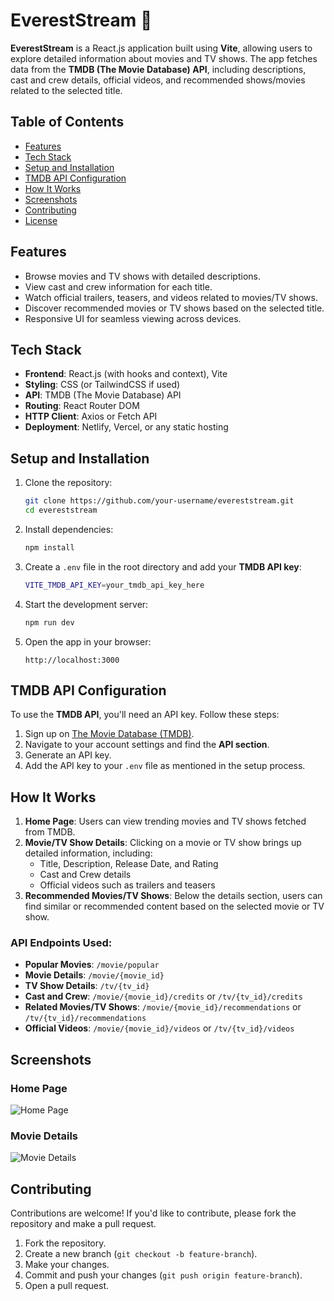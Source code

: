 # EverestStream 🎥

**EverestStream** is a React.js application built using **Vite**, allowing users to explore detailed information about movies and TV shows. The app fetches data from the **TMDB (The Movie Database) API**, including descriptions, cast and crew details, official videos, and recommended shows/movies related to the selected title.

## Table of Contents

- [Features](#features)
- [Tech Stack](#tech-stack)
- [Setup and Installation](#setup-and-installation)
- [TMDB API Configuration](#tmdb-api-configuration)
- [How It Works](#how-it-works)
- [Screenshots](#screenshots)
- [Contributing](#contributing)
- [License](#license)

## Features

- Browse movies and TV shows with detailed descriptions.
- View cast and crew information for each title.
- Watch official trailers, teasers, and videos related to movies/TV shows.
- Discover recommended movies or TV shows based on the selected title.
- Responsive UI for seamless viewing across devices.

## Tech Stack

- **Frontend**: React.js (with hooks and context), Vite
- **Styling**: CSS (or TailwindCSS if used)
- **API**: TMDB (The Movie Database) API
- **Routing**: React Router DOM
- **HTTP Client**: Axios or Fetch API
- **Deployment**: Netlify, Vercel, or any static hosting

## Setup and Installation

1. Clone the repository:
   ```bash
   git clone https://github.com/your-username/evereststream.git
   cd evereststream
   ```

2. Install dependencies:
   ```bash
   npm install
   ```

3. Create a `.env` file in the root directory and add your **TMDB API key**:
   ```bash
   VITE_TMDB_API_KEY=your_tmdb_api_key_here
   ```

4. Start the development server:
   ```bash
   npm run dev
   ```

5. Open the app in your browser:
   ```
   http://localhost:3000
   ```

## TMDB API Configuration

To use the **TMDB API**, you'll need an API key. Follow these steps:

1. Sign up on [The Movie Database (TMDB)](https://www.themoviedb.org/).
2. Navigate to your account settings and find the **API section**.
3. Generate an API key.
4. Add the API key to your `.env` file as mentioned in the setup process.

## How It Works

1. **Home Page**: Users can view trending movies and TV shows fetched from TMDB.
2. **Movie/TV Show Details**: Clicking on a movie or TV show brings up detailed information, including:
   - Title, Description, Release Date, and Rating
   - Cast and Crew details
   - Official videos such as trailers and teasers
3. **Recommended Movies/TV Shows**: Below the details section, users can find similar or recommended content based on the selected movie or TV show.

### API Endpoints Used:
- **Popular Movies**: `/movie/popular`
- **Movie Details**: `/movie/{movie_id}`
- **TV Show Details**: `/tv/{tv_id}`
- **Cast and Crew**: `/movie/{movie_id}/credits` or `/tv/{tv_id}/credits`
- **Related Movies/TV Shows**: `/movie/{movie_id}/recommendations` or `/tv/{tv_id}/recommendations`
- **Official Videos**: `/movie/{movie_id}/videos` or `/tv/{tv_id}/videos`

## Screenshots

### Home Page
![Home Page](path-to-screenshot-home.png)

### Movie Details
![Movie Details](path-to-screenshot-movie-details.png)

## Contributing

Contributions are welcome! If you'd like to contribute, please fork the repository and make a pull request.

1. Fork the repository.
2. Create a new branch (`git checkout -b feature-branch`).
3. Make your changes.
4. Commit and push your changes (`git push origin feature-branch`).
5. Open a pull request.

